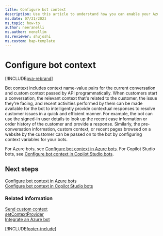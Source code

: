 ```yaml
---
title: Configure bot context  
description: Use this article to understand how you can enable your Azure or Copilot Studio bots to understand context while authoring bot flows.
ms.date: 07/21/2023
ms.topic: how-to
author: neeranelli
ms.author: nenellim
ms.reviewer: shujoshi
ms.custom: bap-template
---
```

# Configure bot context

[!INCLUDE[pva-rebrand](../../includes/cc-pva-rebrand.md)]

Bot context includes context name-value pairs for the current conversation and custom context passed by API programmatically. When customers start a conversation, the relevant context that's related to the customer, the issue they're facing, and recent activities performed by them can be made available for the bot to intelligently provide contextual responses to resolve customer issues in a quick and efficient manner. For example, the bot can use the signed-in user details to look up the recent case information or order history of the customer and provide a response. Similarly, the pre-conversation information, custom context, or recent pages browsed on a website by the customer can be passed on to the bot by configuring context variables for your bots.

For Azure bots, see [Configure bot context in Azure bots](enable-bot-context-azure.md).
For Copilot Studio bots, see [Configure bot context in Copilot Studio bots](enable-bot-context-pva.md).

## Next steps

[Configure bot context in Azure bots](enable-bot-context-azure.md)  
[Configure bot context in Copilot Studio bots](enable-bot-context-pva.md)  

### Related Information

[Send custom context](send-context-starting-chat.md)  
[setContextProvider](reference/methods/setContextProvider.md)  
[Integrate an Azure bot](../administer/configure-bot-azure.md)  

[!INCLUDE[footer-include](../../includes/footer-banner.md)]
